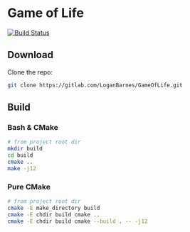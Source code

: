 Game of Life
============

[![Build Status](https://travis-ci.org/LoganBarnes/GameOfLife.svg?branch=master)](https://travis-ci.org/LoganBarnes/GameOfLife)

Download
--------
Clone the repo:

```bash
git clone https://gitlab.com/LoganBarnes/GameOfLife.git
```


Build
-----

### Bash & CMake

```bash
# from project root dir
mkdir build
cd build
cmake ..
make -j12
```

### Pure CMake

```bash
# from project root dir
cmake -E make_directory build
cmake -E chdir build cmake ..
cmake -E chdir build cmake --build . -- -j12
```
